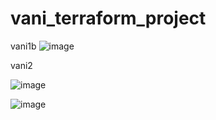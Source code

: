 # vani_terraform_project
vani1b 
![image](https://github.com/user-attachments/assets/d5c90ac2-a056-40e0-be1b-49ac8813e931)


vani2

![image](https://github.com/user-attachments/assets/3ea79130-4f50-4545-a49f-735169fac305)


![image](https://github.com/user-attachments/assets/0be8325e-c9f6-4297-bbea-25b9d04798a6)


